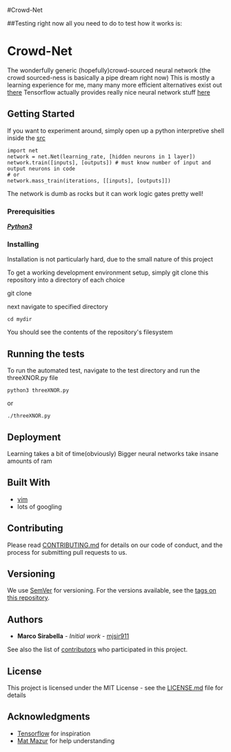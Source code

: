 #Crowd-Net

##Testing
right now all you need to do to test how it works is:

# Crowd-Net

The wonderfully generic (hopefully)crowd-sourced neural network
(the crowd sourced-ness is basically a pipe dream right now)
This is mostly a learning experience for me, many many more efficient alternatives exist out [there](https://github.com/tensorflow/tensorflow)
Tensorflow actually provides really nice neural network stuff [here](http://playground.tensorflow.org)


## Getting Started

If you want to experiment around, simply open up a python interpretive shell inside the [src](/src)

    import net
    network = net.Net(learning_rate, [hidden neurons in 1 layer])
    network.train([inputs], [outputs]) # must know number of input and output neurons in code
    # or
    network.mass_train(iterations, [[inputs], [outputs]])

The network is dumb as rocks but it can work logic gates pretty well!

### Prerequisities

_**[Python3](https://www.python.org/download/releases/3.0/)**_

### Installing

Installation is not particularly hard, due to the small nature of this project

To get a working development environment setup, simply git clone this repository into a directory of each choice

  git clone

next navigate to specified directory

    cd mydir

You should see the contents of the repository's filesystem

## Running the tests

To run the automated test, navigate to the test directory and run the threeXNOR.py file

    python3 threeXNOR.py

or

    ./threeXNOR.py

## Deployment

Learning takes a bit of time(obviously)
Bigger neural networks take insane amounts of ram

## Built With

* [vim](http://www.vim.org/)
* lots of googling

## Contributing

Please read [CONTRIBUTING.md](/docs/CONTRIBUTING.md) for details on our code of conduct, and the process for submitting pull requests to us.

## Versioning

We use [SemVer](http://semver.org/) for versioning. For the versions available, see the [tags on this repository](/.tags).

## Authors

* **Marco Sirabella** - *Initial work* - [mjsir911](https://github.com/mjsir911)

See also the list of [contributors](/docs/CONTRIBUTORS.md) who participated in this project.

## License

This project is licensed under the MIT License - see the [LICENSE.md](/docs/LICENSE.md) file for details

## Acknowledgments

* [Tensorflow](https://github.com/tensorflow) for inspiration
* [Mat Mazur](https://mattmazur.com/2015/03/17/a-step-by-step-backpropagation-example/) for help understanding

